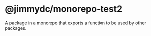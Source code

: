 # @jimmydc/monorepo-test2

A package in a monorepo that exports a function to be used by other packages.